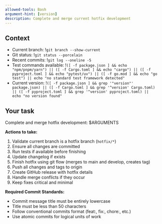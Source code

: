 ```yaml
---
allowed-tools: Bash
argument-hint: [version]
description: Complete and merge current hotfix development
---
```


## Context

- Current branch: !`git branch --show-current`
- Git status: !`git status --porcelain`
- Recent commits: !`git log --oneline -5`
- Test commands available: !`([ -f package.json ] && echo "npm/pnpm/yarn") || ([ -f Cargo.toml ] && echo "cargo") || ([ -f pyproject.toml ] && echo "pytest/uv") || ([ -f go.mod ] && echo "go test") || echo "no standard test framework detected"`
- Current version: !`([ -f package.json ] && grep '"version"' package.json) || ([ -f Cargo.toml ] && grep '^version' Cargo.toml) || ([ -f pyproject.toml ] && grep '^version' pyproject.toml) || echo "no version found"`

## Your task

Complete and merge hotfix development: $ARGUMENTS

**Actions to take:**
1. Validate current branch is a hotfix branch (`hotfix/*`)
2. Ensure all changes are committed
3. Run tests if available before finishing
4. Update changelog if exists
5. Finish hotfix using git flow (merges to main and develop, creates tag)
6. Push all changes and tags to origin
7. Create GitHub release with hotfix details
8. Handle merge conflicts if they occur
9. Keep fixes critical and minimal

**Required Commit Standards:**
- Commit message title must be entirely lowercase
- Title must be less than 50 characters
- Follow conventional commits format (feat:, fix:, chore:, etc.)
- Use atomic commits for logical units of work
